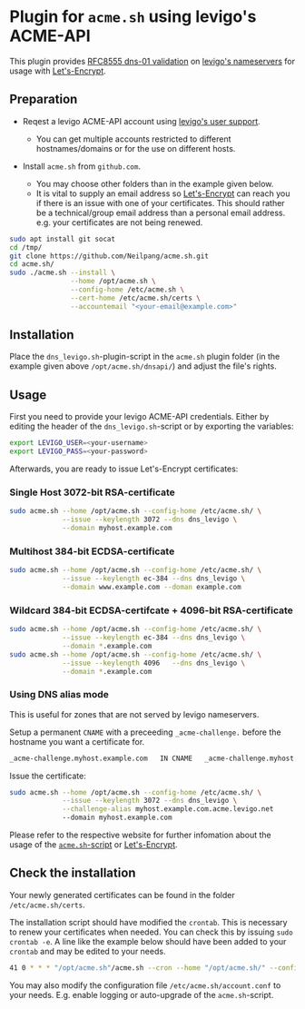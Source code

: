 # Plugin for `acme.sh` using levigo's ACME-API

This plugin provides [RFC8555 dns-01 validation](https://tools.ietf.org/html/rfc8555#section-8.4) on [levigo's nameservers](https://hosting.levigo.de/) for usage with [Let's-Encrypt](https://letsencrypt.org/).


## Preparation

* Reqest a levigo ACME-API account using [levigo's user support](https://levigo.de/support/).
  * You can get multiple accounts restricted to different hostnames/domains or for the use on different hosts.

* Install `acme.sh` from `github.com`.
  * You may choose other folders than in the example given below.
  * It is vital to supply an email address so [Let's-Encrypt](https://letsencrypt.org/) can reach you if there is an issue with one of your certificates. This should rather be a technical/group email address than a personal email address.
e.g. your certificates are not being renewed.
```bash
sudo apt install git socat
cd /tmp/
git clone https://github.com/Neilpang/acme.sh.git
cd acme.sh/
sudo ./acme.sh --install \
               --home /opt/acme.sh \
               --config-home /etc/acme.sh \
               --cert-home /etc/acme.sh/certs \
               --accountemail "<your-email@example.com>"
```


## Installation

Place the `dns_levigo.sh`-plugin-script in the `acme.sh` plugin folder (in the example given above `/opt/acme.sh/dnsapi/`) and adjust the file's rights.


## Usage

First you need to provide your levigo ACME-API credentials. Either by editing the header of the `dns_levigo.sh`-script or by exporting the variables:
```bash
export LEVIGO_USER=<your-username>
export LEVIGO_PASS=<your-password>
```

Afterwards, you are ready to issue Let's-Encrypt certificates:


### Single Host 3072-bit RSA-certificate
```bash
sudo acme.sh --home /opt/acme.sh --config-home /etc/acme.sh/ \
             --issue --keylength 3072 --dns dns_levigo \
             --domain myhost.example.com
```


### Multihost 384-bit ECDSA-certificate
```bash
sudo acme.sh --home /opt/acme.sh --config-home /etc/acme.sh/ \
             --issue --keylength ec-384 --dns dns_levigo \
             --domain www.example.com --doman example.com
```


### Wildcard 384-bit ECDSA-certifcate + 4096-bit RSA-certificate
```bash
sudo acme.sh --home /opt/acme.sh --config-home /etc/acme.sh/ \
             --issue --keylength ec-384 --dns dns_levigo \
             --domain *.example.com
sudo acme.sh --home /opt/acme.sh --config-home /etc/acme.sh/ \
             --issue --keylength 4096   --dns dns_levigo \
             --domain *.example.com
```

### Using DNS alias mode
This is useful for zones that are not served by levigo nameservers.

Setup a permanent `CNAME` with a preceeding `_acme-challenge.` before the hostname you want a certificate for.
```bash
_acme-challenge.myhost.example.com   IN CNAME   _acme-challenge.myhost.example.com.acme.levigo.net
```
Issue the certificate:
```bash
sudo acme.sh --home /opt/acme.sh --config-home /etc/acme.sh/ \
             --issue --keylength 3072 --dns dns_levigo \
             --challenge-alias myhost.example.com.acme.levigo.net
             --domain myhost.example.com
```


Please refer to the respective website for further infomation about the usage of the [`acme.sh`-script](https://acme.sh/) or [Let's-Encrypt](https://letsencrypt.org/).


## Check the installation

Your newly generated certificates can be found in the folder `/etc/acme.sh/certs`.

The installation script should have modified the `crontab`. This is necessary to renew your certificates when needed.
You can check this by issuing `sudo crontab -e`.
A line like the example below should have been added to your `crontab` and may be edited to your needs.
```bash
41 0 * * * "/opt/acme.sh"/acme.sh --cron --home "/opt/acme.sh/" --config-home "/etc/acme.sh/" > /dev/null
```

You may also modify the configuration file `/etc/acme.sh/account.conf` to your needs. E.g. enable logging or auto-upgrade of the `acme.sh`-script.
